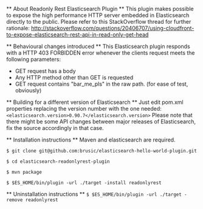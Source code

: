 ** About Readonly Rest Elasticsearch Plugin **
This plugin makes possible to expose the high performance HTTP server embedded in Elasticsearch directly to the public.
Please refer to this StackOverflow thread for further rationale: http://stackoverflow.com/questions/20406707/using-cloudfront-to-expose-elasticsearch-rest-api-in-read-only-get-head

** Behavioural changes introduced **
This Elasticsearch plugin responds with a HTTP 403 FORBIDDEN error whenever the clients request meets the following parameters:

* GET request has a body
* Any HTTP method other than GET is requested
* GET request contains "bar_me_pls" in the raw path. (for ease of test, obviously)

** Building for a different version of Elasticsearch **
Just edit pom.xml properties replacing the version number with the one needed:
```        <elasticsearch.version>0.90.7</elasticsearch.version> ```
Please note that there might be some API changes between major releases of Elasticsearch, fix the source accordingly in that case.

** Installation instructions **
Maven and elasticsearch are required.

```$ git clone git@github.com:brusic/elasticsearch-hello-world-plugin.git```

```$ cd elasticsearch-readonlyrest-plugin```

```$ mvn package```

```$ $ES_HOME/bin/plugin -url ./target -install readonlyrest```

** Uninstallation instructions **
```$ $ES_HOME/bin/plugin -url ./target -remove readonlyrest```
